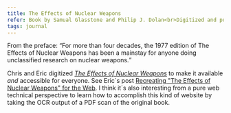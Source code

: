 ```yaml
---
title: The Effects of Nuclear Weapons
refer: Book by Samual Glasstone and Philip J. Dolan<br>Digitized and published by Chris Griffith and Eric A. Meyer
tags: journal
---
```

From the preface: <q>For more than four decades, the 1977 edition of The Effects of Nuclear Weapons has been a mainstay for anyone doing unclassified research on nuclear weapons.</q> 

Chris and Eric digitized [<cite>The Effects of Nuclear Weapons</cite>](https://atomicarchive.com/resources/documents/effects/glasstone-dolan/) to make it available *and* accessible for everyone. See Eric´s post [Recreating "The Effects of Nuclear Weapons" for the Web](https://meyerweb.com/eric/thoughts/2022/08/09/recreating-the-effects-of-nuclear-weapons-for-the-web/). I think it´s also interesting from a pure web technical perspective to learn how to accomplish this kind of website by taking the OCR output of a PDF scan of the original book.

